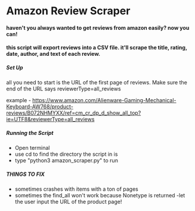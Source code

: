 # Amazon Review Scraper

#### haven't you always wanted to get reviews from amazon easily? now you can! 
#### this script will export reviews into a CSV file. it'll scrape the title, rating, date, author, and text of each review.


##### Set Up

all you need to start is the URL of the first page of reviews. Make sure the end of the URL says reviewerType=all_reviews

example - https://www.amazon.com/Alienware-Gaming-Mechanical-Keyboard-AW768/product-reviews/B072NHMYXX/ref=cm_cr_dp_d_show_all_top?ie=UTF8&reviewerType=all_reviews


##### Running the Script
- Open terminal
- use cd to find the directory the script in is
- type "python3 amazon_scraper.py" to run


##### THINGS TO FIX
- sometimes crashes with items with a ton of pages
- sometimes the find_all won't work because Nonetype is returned
-let the user input the URL of the product page!

